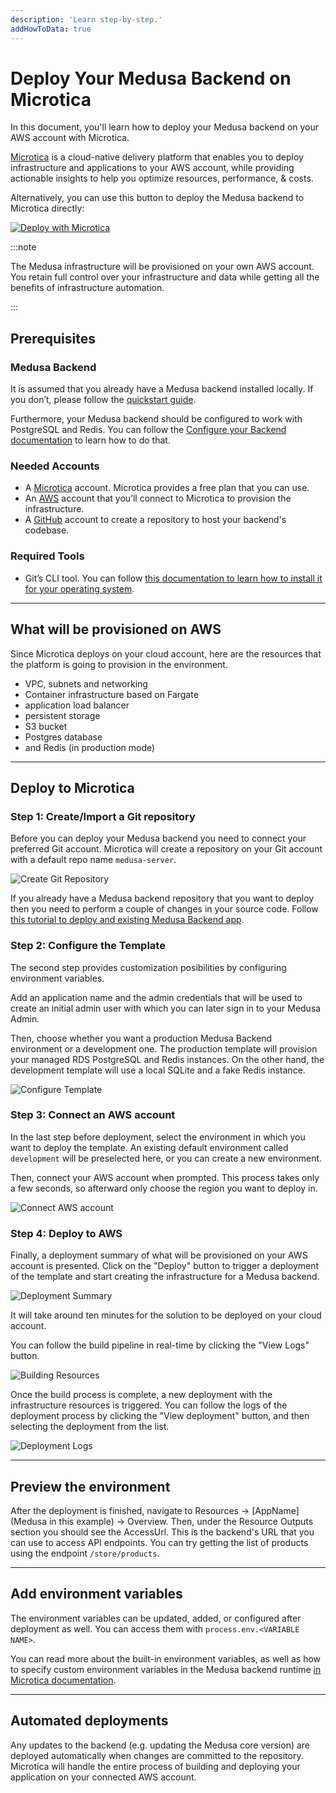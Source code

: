 ```yaml
---
description: 'Learn step-by-step.'
addHowToData: true
---
```


# Deploy Your Medusa Backend on Microtica

In this document, you'll learn how to deploy your Medusa backend on your AWS account with Microtica. 

[Microtica](https://microtica.com) is a cloud-native delivery platform that enables you to deploy infrastructure and applications to your AWS account, while providing actionable insights to help you optimize resources, performance, & costs. 

Alternatively, you can use this button to deploy the Medusa backend to Microtica directly:

<a href="https://app.microtica.com/templates/new?template=https%3A%2F%2Fraw.githubusercontent.com%2Fmicrotica%2Ftemplates%2Fmaster%2Fmedusa-server%2F.microtica%2Ftemplate.yaml&utm_source=medusa&utm_medium=docs&utm_campaign=medusa" className="img-url">
  <img src="https://microtica.s3.eu-central-1.amazonaws.com/assets/templates/logos/deploy-with-microtica.svg" alt="Deploy with Microtica" className="no-zoom-img" />
</a>

:::note

The Medusa infrastructure will be provisioned on your own AWS account.
You retain full control over your infrastructure and data while getting all the benefits of infrastructure automation.

:::

## Prerequisites

### Medusa Backend

It is assumed that you already have a Medusa backend installed locally. If you don’t, please follow the [quickstart guide](../../development/backend/install.mdx).

Furthermore, your Medusa backend should be configured to work with PostgreSQL and Redis. You can follow the [Configure your Backend documentation](../../development/backend/configurations.md) to learn how to do that.

### Needed Accounts

- A [Microtica](https://app.microtica.com/) account. Microtica provides a free plan that you can use.
- An [AWS](https://aws.amazon.com/) account that you’ll connect to Microtica to provision the infrastructure.
- A [GitHub](https://github.com/) account to create a repository to host your backend's codebase.

### Required Tools

- Git’s CLI tool. You can follow [this documentation to learn how to install it for your operating system](../../development/backend/prepare-environment.mdx#git).

---

## What will be provisioned on AWS

Since Microtica deploys on your cloud account, here are the resources that the platform is going to provision in the environment.

- VPC, subnets and networking
- Container infrastructure based on Fargate 
- application load balancer
- persistent storage
- S3 bucket
- Postgres database 
- and Redis (in production mode)

---


## Deploy to Microtica

### Step 1: Create/Import a Git repository

Before you can deploy your Medusa backend you need to connect your preferred Git account. Microtica will create a repository on your Git account with a default repo name `medusa-server`. 

![Create Git Repository](https://global-uploads.webflow.com/62b04b3a715c202b5fa1408b/639727f93aa39723e1e5667f_RVoeExwARHAsVe3lq7oBZqYJ9nMP9x3EjX81evL3UgLZ_jXYeHk9mEBFJ760tQZvESp__mGaRKY6Nsd_NqELSzpNv3mWoqmfmJhosNlCLU94s3vhYKIhdo-T8sPvmtXZ2s6qPkkYdlHJ_2IWgDOvUn0uZzEnEl6beU65M5cmui2DZ8mkVi2wCquRBNIX.png)

If you already have a Medusa backend repository that you want to deploy then you need to perform a couple of changes in your source code. Follow [this tutorial to deploy and existing Medusa Backend app](https://docs.microtica.com/medusa-server?utm_source=medusa&utm_medium=docs&utm_campaign=medusa#xUBRz).

### Step 2: Configure the Template

The second step provides customization posibilities by configuring environment variables.

Add an application name and the admin credentials that will be used to create an initial admin user with which you can later sign in to your Medusa Admin. 

Then, choose whether you want a production Medusa Backend environment or a development one. The production template will provision your managed RDS PostgreSQL and Redis instances. On the other hand, the development template will use a local SQLite and a fake Redis instance.

![Configure Template](https://global-uploads.webflow.com/62b04b3a715c202b5fa1408b/639727f9d62c7658915a3788_ERA-ETfPfTiCQ8wDPQZX6IxCZiDhX9GIj-jNTxIUfh6AKdC0BjdVKmuJbaaUlzQeITZWW00Ro1vFZj2R_arYBqD1AbWwlygPwzMOlwYGXby9ZtZ4pfI1A7jZ-oI4fmWHA3VmXtB1QR8NERVxEsT9R1zPQujSTIaWtQUs4gMAM6rVvA6iOfQZR7Qx1NcY.png)

### Step 3: Connect an AWS account 

In the last step before deployment, select the environment in which you want to deploy the template. An existing default environment called `development` will be preselected here, or you can create a new environment.  

Then, connect your AWS account when prompted. This process takes only a few seconds, so afterward only choose the region you want to deploy in. 

![Connect AWS account](https://global-uploads.webflow.com/62b04b3a715c202b5fa1408b/639727f98144a7eb845dabee_GYZFu6wD5huAf6H5sCs4qpz09wQOaI2IMThsEd0CwR4PePc1ryF4mAlb4YkTZdIkX3Mnh_OzEr9bdm2r1_5GkYHHlFgHksP_hDj7DmlnitZmWaotj5th3R4wHK6gJzhIDmjfXeCk30YdK1kaeGH41JRCyteVH9y3YqzIyGz8xQlcDYKCoWVxDey47mPw.png)

### Step 4: Deploy to AWS

Finally, a deployment summary of what will be provisioned on your AWS account is presented. Click on the "Deploy" button to trigger a deployment of the template and start creating the infrastructure for a Medusa backend.

![Deployment Summary](https://global-uploads.webflow.com/62b04b3a715c202b5fa1408b/639727f932d1b32052287126_h96ejVytOhLLEUCeIWbQu-OG4oxJQqj5z9ZJXjH5EboT5gnw6s61hl2mvHcUaGQUyJMQtNdyb4hdFWDvYlFBa8wznkBus7nkXR_0JAIRvN5QDdZP6WCDNSzYeBSJcoV-ifDdUHzJODF_Oxv6mgIsHtpj92PA6VgQsaYM0n_xyzV-lhalH6kdR-tku2hb.png)

It will take around ten minutes for the solution to be deployed on your cloud account.

You can follow the build pipeline in real-time by clicking the "View Logs" button. 

![Building Resources](https://global-uploads.webflow.com/62b04b3a715c202b5fa1408b/639727f9a465c27cf7090e5f_gxwdXAAmUxHsSyJlgScHuu4m7GiFTNnwW-OZoAhDC8v-Ez3KmsK-OCKfF2Qe2JUtxMyih7jCA7n-hAZnx0fdFjv-TWyDuoAUvftSRE9hqmPB1gVhG6lH0IhXqbliou1VnAVDvlCtHobzlUrrDhnCmzob9PfdNGrzlhwsL60QsAXJm1gIPE27J6P_Y2Y3.png)

Once the build process is complete, a new deployment with the infrastructure resources is triggered. You can follow the logs of the deployment process by clicking the "View deployment" button, and then selecting the deployment from the list. 

![Deployment Logs](https://global-uploads.webflow.com/62b04b3a715c202b5fa1408b/639727f93aa3974438e56689_vF-4U1L5B_sQQJdrjaE_bdlN2hdTsOcn5eWVRfgzF1UqNAuWAqN2zh9ttWp6SW2jjCqPUNLpRsL4j01FR5emAMcJqCbfwbaBv3Np49JH6hpggYm3rmY-xYCOg8H0dooKnC4x_sTD-JreveLzUxBMxQI3M0gCm-8B2YJ5eJj7dU8mf8qlSTYmnpnExIvB.png)

---

## Preview the environment

After the deployment is finished, navigate to Resources → [AppName] (Medusa in this example) → Overview. Then, under the Resource Outputs section you should see the AccessUrl. This is the backend's URL that you can use to access API endpoints. You can try getting the list of products using the endpoint `/store/products`.

---

## Add environment variables

The environment variables can be updated, added, or configured after deployment as well. You can access them with `process.env.<VARIABLE NAME>`.

You can read more about the built-in environment variables, as well as how to specify custom environment variables in the Medusa backend runtime [in Microtica documentation](https://docs.microtica.com/medusa-server?utm_source=medusa&utm_medium=docs&utm_campaign=medusa#z8li6). 

---

## Automated deployments

Any updates to the backend (e.g. updating the Medusa core version) are deployed automatically when changes are committed to the repository. Microtica will handle the entire process of building and deploying your application on your connected AWS account.



